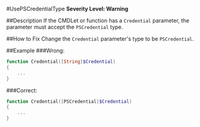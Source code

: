 #UsePSCredentialType
**Severity Level: Warning**

##Description
If the CMDLet or function has a ```Credential``` parameter, the parameter must accept the ```PSCredential``` type.

##How to Fix
Change the ```Credential``` parameter's type to be ```PSCredential```.

##Example
###Wrong:
``` PowerShell
function Credential([String]$Credential) 
{
	...
}
```

###Correct:
``` PowerShell
function Credential([PSCredential]$Credential) 
{
	...
}
```
